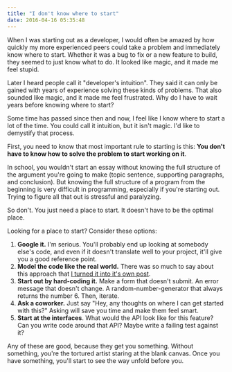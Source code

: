 ```yaml
---
title: "I don't know where to start"
date: 2016-04-16 05:35:48
---
```


When I was starting out as a developer, I would often be amazed by how quickly my more experienced peers could take a problem and immediately know where to start. Whether it was a bug to fix or a new feature to build, they seemed to just know what to do. It looked like magic, and it made me feel stupid.

Later I heard people call it "developer's intuition". They said it can only be gained with years of experience solving these kinds of problems. That also sounded like magic, and it made me feel frustrated. Why do I have to wait years before knowing where to start?

Some time has passed since then and now, I feel like I know where to start a lot of the time. You could call it intuition, but it isn't magic. I'd like to demystify that process.

First, you need to know that most important rule to starting is this: **You don't have to know how to solve the problem to start working on it**.

In school, you wouldn't start an essay without knowing the full structure of the argument you're going to make (topic sentence, supporting paragraphs, and conclusion). But knowing the full structure of a program from the beginning is very difficult in programming, especially if you're starting out. Trying to figure all that out is stressful and paralyzing.

So don't. You just need a place to start. It doesn't have to be the optimal place.

Looking for a place to start? Consider these options:

1. **Google it.** I'm serious. You'll probably end up looking at somebody else's code, and even if it doesn't translate well to your project, it'll give you a good reference point.
2. **Model the code like the real world.** There was so much to say about this approach that [I turned it into it's own post][1].
3. **Start out by hard-coding it.** Make a form that doesn't submit. An error message that doesn't change. A random-number-generator that always returns the number 6. Then, iterate.
4. **Ask a coworker.** Just say "Hey, any thoughts on where I can get started with this?" Asking will save you time and make them feel smart.
5. **Start at the interfaces**. What would the API look like for this feature? Can you write code around that API? Maybe write a failing test against it?

 [1]: http://www.bryanbraun.com/2016/04/15/model-your-code-like-the-real-world

Any of these are good, because they get you something. Without something, you're the tortured artist staring at the blank canvas. Once you have something, you'll start to see the way unfold before you.
